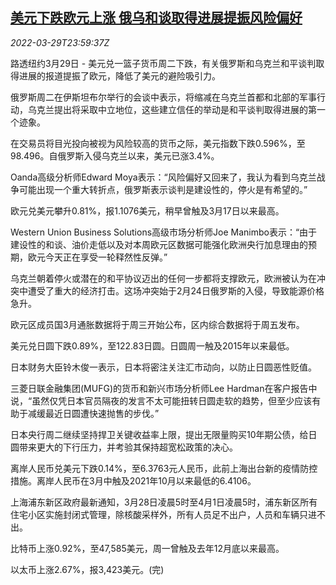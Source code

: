 <!--1648598463000-->
[美元下跌欧元上涨 俄乌和谈取得进展提振风险偏好](https://cn.reuters.com/article/forex-close-0329-tues-idCNKCS2LQ2IF)
------

<div><i>2022-03-29T23:59:37Z</i></div><p>路透纽约3月29日 - 美元兑一篮子货币周二下跌，有关俄罗斯和乌克兰和平谈判取得进展的报道提振了欧元，降低了美元的避险吸引力。</p><p>俄罗斯周二在伊斯坦布尔举行的会谈中表示，将缩减在乌克兰首都和北部的军事行动，乌克兰提出将采取中立地位，这些建立信任的举动是和平谈判取得进展的第一个迹象。</p><p>在交易员将目光投向被视为风险较高的货币之际，美元指数下跌0.596%，至98.496。自俄罗斯入侵乌克兰以来，美元已涨3.4%。</p><p>Oanda高级分析师Edward Moya表示：“风险偏好又回来了，我认为看到乌克兰战争可能出现一个重大转折点，俄罗斯表示谈判是建设性的，停火是有希望的。”</p><p>欧元兑美元攀升0.81%，报1.1076美元，稍早曾触及3月17日以来最高。</p><p>Western Union Business Solutions高级市场分析师Joe Manimbo表示：“由于建设性的和谈、油价走低以及对本周欧元区数据可能强化欧洲央行加息理由的预期，欧元今天正在享受一轮释然性反弹。”</p><p>乌克兰朝着停火或潜在的和平协议迈出的任何一步都将支撑欧元，欧洲被认为在冲突中遭受了重大的经济打击。这场冲突始于2月24日俄罗斯的入侵，导致能源价格急升。</p><p>欧元区成员国3月通胀数据将于周三开始公布，区内综合数据将于周五发布。</p><p>美元兑日圆下跌0.89%，至122.83日圆。日圆周一触及2015年以来最低。</p><p>日本财务大臣铃木俊一表示，日本将密注关注汇市动向，以防止日圆恶性贬值。</p><p>三菱日联金融集团(MUFG)的货币和新兴市场分析师Lee Hardman在客户报告中说，“虽然仅凭日本官员隔夜的发言不太可能扭转日圆走软的趋势，但至少应该有助于减缓最近日圆遭快速抛售的步伐。”</p><p>日本央行周二继续坚持捍卫关键收益率上限，提出无限量购买10年期公债，给日圆带来更大的下行压力，并考验其保持超宽松政策的决心。</p><p>离岸人民币兑美元下跌0.14%，至6.3763元人民币，此前上海出台新的疫情防控措施。离岸人民币在3月中触及2021年10月以来最低的6.4106。</p><p>上海浦东新区政府最新通知，3月28日凌晨5时至4月1日凌晨5时，浦东新区所有住宅小区实施封闭式管理，除核酸采样外，所有人员足不出户，人员和车辆只进不出。</p><p>比特币上涨0.92%，至47,585美元，周一曾触及去年12月底以来最高。</p><p>以太币上涨2.67%，报3,423美元。(完)</p>
